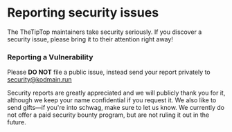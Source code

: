 # Reporting security issues

The TheTipTop maintainers take security seriously. If you discover a security issue, please bring it to their attention right away!

### Reporting a Vulnerability

Please **DO NOT** file a public issue, instead send your report privately to security@kodmain.run

Security reports are greatly appreciated and we will publicly thank you for it, although we keep your name confidential if you request it. We also like to send gifts—if you're into schwag, make sure to let us know. We currently do not offer a paid security bounty program, but are not ruling it out in the future.

